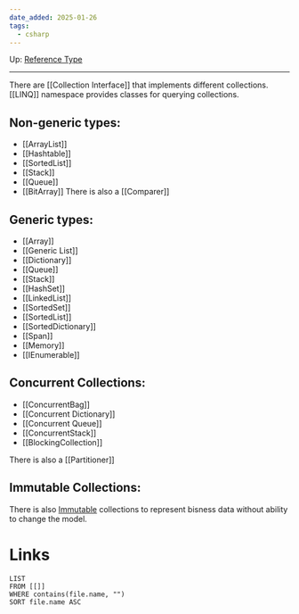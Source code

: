 ```yaml
---
date_added: 2025-01-26
tags:
  - csharp
---
```

Up: [Reference Type](Reference%20Type.md)
___
There are [[Collection Interface]] that implements different collections.
[[LINQ]] namespace provides classes for querying collections.
## Non-generic types:
- [[ArrayList]]
- [[Hashtable]]
- [[SortedList]]
- [[Stack]]
- [[Queue]]
- [[BitArray]]
There is also a [[Comparer]] 
## Generic types:
- [[Array]]
- [[Generic List]]
- [[Dictionary]]
- [[Queue]]
- [[Stack]]
- [[HashSet]]
- [[LinkedList]]
- [[SortedSet]]
- [[SortedList]]
- [[SortedDictionary]]
- [[Span]]
- [[Memory]]
- [[IEnumerable]]
## Concurrent Collections:
- [[ConcurrentBag]]
- [[Concurrent Dictionary]]
- [[Concurrent Queue]]
- [[ConcurrentStack]]
- [[BlockingCollection]]

There is also a [[Partitioner]]

## Immutable Collections:

There is also [Immutable](Immutable.md) collections to represent bisness data without ability to change the model.

# Links
```dataview
LIST
FROM [[]]
WHERE contains(file.name, "")
SORT file.name ASC
```

